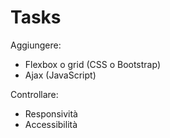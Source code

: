 # Tasks

Aggiungere:

- Flexbox o grid (CSS o Bootstrap)
- Ajax (JavaScript)

Controllare:

- Responsività
- Accessibilità
